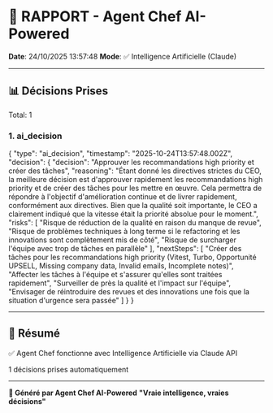 # 🤖 RAPPORT - Agent Chef AI-Powered

**Date**: 24/10/2025 13:57:48
**Mode**: ✅ Intelligence Artificielle (Claude)

---

## 📊 Décisions Prises

Total: 1


### 1. ai_decision

{
  "type": "ai_decision",
  "timestamp": "2025-10-24T13:57:48.002Z",
  "decision": {
    "decision": "Approuver les recommandations high priority et créer des tâches",
    "reasoning": "Étant donné les directives strictes du CEO, la meilleure décision est d'approuver rapidement les recommandations high priority et de créer des tâches pour les mettre en œuvre. Cela permettra de répondre à l'objectif d'amélioration continue et de livrer rapidement, conformément aux directives. Bien que la qualité soit importante, le CEO a clairement indiqué que la vitesse était la priorité absolue pour le moment.",
    "risks": [
      "Risque de réduction de la qualité en raison du manque de revue",
      "Risque de problèmes techniques à long terme si le refactoring et les innovations sont complètement mis de côté",
      "Risque de surcharger l'équipe avec trop de tâches en parallèle"
    ],
    "nextSteps": [
      "Créer des tâches pour les recommandations high priority (Vitest, Turbo, Opportunité UPSELL, Missing company data, Invalid emails, Incomplete notes)",
      "Affecter les tâches à l'équipe et s'assurer qu'elles sont traitées rapidement",
      "Surveiller de près la qualité et l'impact sur l'équipe",
      "Envisager de réintroduire des revues et des innovations une fois que la situation d'urgence sera passée"
    ]
  }
}


---

## 🎯 Résumé

✅ Agent Chef fonctionne avec Intelligence Artificielle via Claude API

1 décisions prises automatiquement

---

**🤖 Généré par Agent Chef AI-Powered**
**"Vraie intelligence, vraies décisions"**

